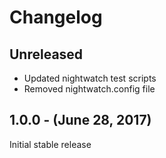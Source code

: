 Changelog
=========

Unreleased
----------
* Updated nightwatch test scripts
* Removed nightwatch.config file

1.0.0 - (June 28, 2017)
------------------
Initial stable release
